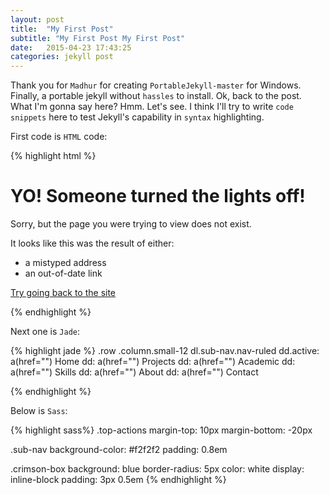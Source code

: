 ```yaml
---
layout: post
title:  "My First Post"
subtitle: "My First Post My First Post"
date:   2015-04-23 17:43:25
categories: jekyll post
---
```


Thank you for `Madhur` for creating `PortableJekyll-master` for Windows. Finally, a portable jekyll without `hassles` to install. Ok, back to the post. What I'm gonna say here? Hmm. Let's see. I think I'll try to write `code snippets` here to test Jekyll's capability in `syntax` highlighting.

<!--more-->

First code is `HTML` code:

{% highlight html %}
<div class="info">
    <h1>YO! Someone turned the lights off!</h1>
    <p>Sorry, but the page you were trying to view does not exist.</p>
    <p>It looks like this was the result of either:</p>
    <ul>
      <li>a mistyped address</li>
      <li>an out-of-date link</li>
    </ul>
    <p><a href="/">Try going back to the site</a></p>
  </div>
{% endhighlight %}

Next one is `Jade`:

{% highlight jade %}
.row
      .column.small-12
        dl.sub-nav.nav-ruled
          dd.active: a(href="") Home
          dd: a(href="") Projects
          dd: a(href="") Academic
          dd: a(href="") Skills
          dd: a(href="") About
          dd: a(href="") Contact

{% endhighlight %}

Below is `Sass`:

{% highlight sass%}
.top-actions
  margin-top: 10px
  margin-bottom: -20px

.sub-nav
  background-color: #f2f2f2
  padding: 0.8em

.crimson-box
  background: blue
  border-radius: 5px
  color: white
  display: inline-block
  padding: 3px 0.5em
{% endhighlight %}